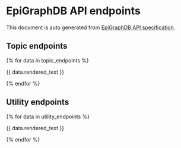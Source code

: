 # EpiGraphDB API endpoints

This document is auto generated from
[EpiGraphDB API specification](https://api.epigraphdb.org).

## Topic endpoints

{% for data in topic_endpoints %}

{{ data.rendered_text }}

{% endfor %}

## Utility endpoints

{% for data in utility_endpoints %}

{{ data.rendered_text }}

{% endfor %}
